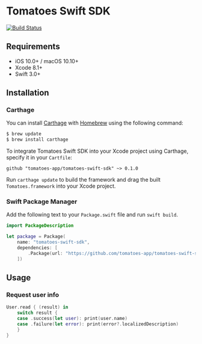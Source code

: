 # Tomatoes Swift SDK
[![Build Status](https://travis-ci.org/tomatoes-app/tomatoes-swift-sdk.svg?branch=master)](https://travis-ci.org/tomatoes-app/tomatoes-swift-sdk)
## Requirements

- iOS 10.0+ / macOS 10.10+
- Xcode 8.1+
- Swift 3.0+

## Installation
### Carthage

You can install [Carthage](https://github.com/Carthage/Carthage) with [Homebrew](http://brew.sh/) using the following command:

```bash
$ brew update
$ brew install carthage
```

To integrate Tomatoes Swift SDK into your Xcode project using Carthage, specify it in your `Cartfile`:

```ogdl
github "tomatoes-app/tomatoes-swift-sdk" ~> 0.1.0
```

Run `carthage update` to build the framework and drag the built `Tomatoes.framework` into your Xcode project.

### Swift Package Manager

Add the following text to your `Package.swift` file and run `swift build`.

```Swift
import PackageDescription

let package = Package(
    name: "tomatoes-swift-sdk",
    dependencies: [
        .Package(url: "https://github.com/tomatoes-app/tomatoes-swift-sdk.git", Version(0,2,1))
    ])
````
## Usage

### Request user info

```Swift
User.read { (result) in
    switch result {
    case .success(let user): print(user.name)
    case .failure(let error): print(error?.localizedDescription)
    }
}
````
